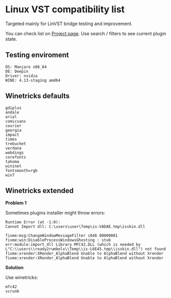 # Linux VST compatibility list

Targeted mainly for LinVST bridge testing and improvement.

You can check list on [Project page](https://keybreak.github.io/linux-vst-compatibility-list/). Use search / filters to see current plugin state.


## Testing enviroment

```
OS: Manjaro x86_64
DE: Deepin
Driver: nvidia
WINE: 4.13-staging amd64
```


## Winetricks defaults

```
gdiplus
andale
arial
comicsans
courier
georgia
impact
times
trebuchet
verdana
webdings
corefonts
tahoma
wininet
fontsmooth=rgb
win7
```


## Winetricks extended

**Problem 1**

Sometimes plugins installer might throw errors:

```
Runtime Error (at -1:0):
Cannot Import dll: C:\users\user\Temp\is-VADAE.tmp\isskin.dll
```

```
fixme:msg:ChangeWindowMessageFilter c046 00000001
fixme:win:DisableProcessWindowsGhosting : stub
err:module:import_dll Library MFC42.DLL (which is needed by L"C:\\users\\ready2rumbelx\\Temp\\is-L6E45.tmp\\isskin.dll") not found
fixme:xrender:XRender_AlphaBlend Unable to AlphaBlend without Xrender
fixme:xrender:XRender_AlphaBlend Unable to AlphaBlend without Xrender
```

**Solution**

Use winetricks:

```
mfc42
vcrun6
```
